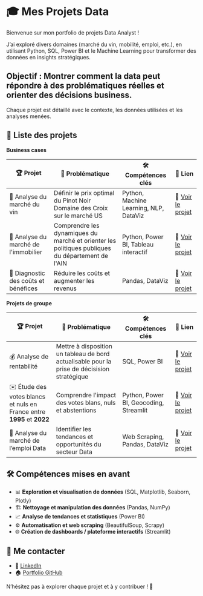 # 🎓 Mes Projets Data

Bienvenue sur mon portfolio de projets Data Analyst !

J’ai exploré divers domaines (marché du vin, mobilité, emploi, etc.), en utilisant Python, SQL, Power BI et le Machine Learning pour transformer des données en insights stratégiques.

## **Objectif** : Montrer comment la data peut répondre à des problématiques réelles et orienter des décisions business.<br>
Chaque projet est détaillé avec le contexte, les données utilisées et les analyses menées.


## 📁 Liste des projets

**Business cases**

|🏆 Projet	| 🎯 Problématique	| 🛠 Compétences clés	| 🔗 Lien |
|-----------|-------------------|---------------------|---------|
|🍷 Analyse du marché du vin | Définir le prix optimal du Pinot Noir Domaine des Croix sur le marché US |	Python, Machine Learning, NLP, DataViz	| 📌 [Voir le projet](https://github.com/Diaure/Pinot-Noir-Domaine-des-Croix) |
|🏡 Analyse du marché de l'immobilier	| Comprendre les dynamiques du marché et orienter les politiques publiques du département de l'AIN	| Python, Power BI, Tableau interactif	| 📌 [Voir le projet](https://github.com/Diaure/Immobilier-AIN) |
|💸 Diagnostic des coûts et bénéfices |	Réduire les coûts et augmenter les revenus | Pandas, DataViz |	📌 [Voir le projet](https://github.com/Diaure/Business-case-Market-Price-Retail) |

**Projets de groupe**

|🏆 Projet	| 🎯 Problématique	| 🛠 Compétences clés	| 🔗 Lien |
|-----------|-------------------|---------------------|---------|
|💰 Analyse de rentabilité | Mettre à disposition un tableau de bord actualisable pour la prise de décisision stratégique |	SQL, Power BI	| 📌 [Voir le projet](https://github.com/Diaure/Analyse-Business) |
|✉️ Étude des votes blancs et nuls en France entre **1995** et **2022** | Comprendre l'impact des votes blans, nuls et abstentions	| Python, Power BI, Geocoding, Streamlit	| 📌 [Voir le projet](https://github.com/Diaure/Business-case-Market-Price-Retail) |
|🔎 Analyse du marché de l’emploi Data |	Identifier les tendances et opportunités du secteur Data |	Web Scraping, Pandas, DataViz |	📌 [Voir le projet](https://github.com/jpvt-data/wild-find-job) |

## 🛠️ Compétences mises en avant
- 📊 **Exploration et visualisation de données** (SQL, Matplotlib, Seaborn, Plotly)
- 🏗️ **Nettoyage et manipulation des données** (Pandas, NumPy)
- 📈 **Analyse de tendances et statistiques** (Power BI)
- ⚙️ **Automatisation et web scraping** (BeautifulSoup, Scrapy)
- 🌐 **Création de dashboards / plateforme interactifs** (Streamlit)

## 🔗 Me contacter
- 💼 [LinkedIn](https://www.linkedin.com/in/aurelie-gabu/)
- 🏠 [Portfolio GitHub](https://github.com/Diaure/Projects)

N’hésitez pas à explorer chaque projet et à y contribuer ! 🚀
